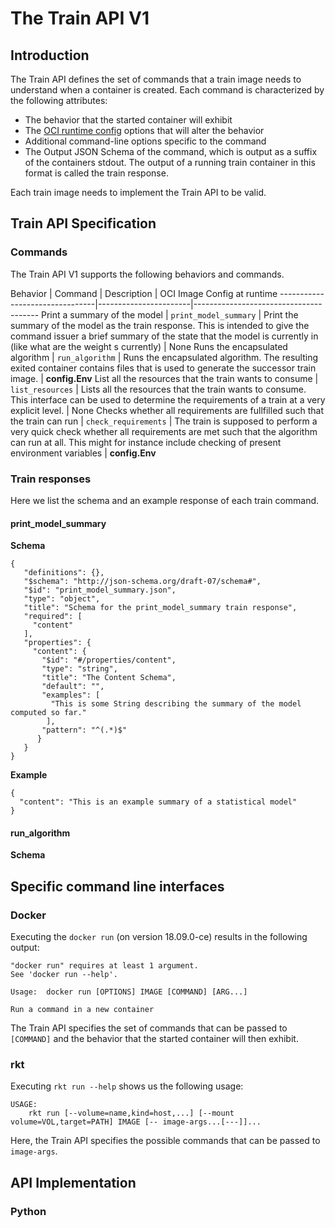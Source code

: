 # The Train API V1

## Introduction

The Train API defines the set of commands that a train image needs to understand
when a container is created. Each command is characterized by the following
attributes:
* The behavior that the started container will exhibit
* The [OCI runtime config](https://github.com/opencontainers/image-spec/blob/master/config.md)
  options that will alter the behavior
* Additional command-line options specific to the command
* The Output JSON Schema of the command, which is output as a suffix
  of the containers stdout. The output of a running train container in
  this format is called the train response.

Each train image needs to implement the Train API to be valid.

## Train API Specification

### Commands
The Train API V1 supports the following behaviors and commands.

Behavior                        | Command               | Description | OCI Image Config at runtime
--------------------------------|-----------------------|---------------------------------------
Print a summary of the model    | `print_model_summary` | Print the summary of the model as the train response. This is intended to give the command issuer a brief summary of the state that the model is currently in (like what are the weight s currently) | None
Runs the encapsulated algorithm | `run_algorithm`       | Runs the encapsulated algorithm. The resulting exited container contains files that is used to generate the successor train image. | **config.Env**
List all the resources that the train wants to consume | `list_resources` | Lists all the resources that the train wants to consume. This interface can be used to determine the requirements of a train at a very explicit level. | None
Checks whether all requirements are fullfilled such that the train can run | `check_requirements` | The train is supposed to perform a very quick check whether all requirements are met such that the algorithm can run at all.  This might for instance include checking of present environment variables | **config.Env**  

### Train responses
Here we list the schema and an example response of each train command.

#### print_model_summary
**Schema**
```
{
   "definitions": {},
   "$schema": "http://json-schema.org/draft-07/schema#",
   "$id": "print_model_summary.json",
   "type": "object",
   "title": "Schema for the print_model_summary train response",
   "required": [
     "content"
   ],
   "properties": {
     "content": {
       "$id": "#/properties/content",
       "type": "string",
       "title": "The Content Schema",
       "default": "",
       "examples": [
         "This is some String describing the summary of the model computed so far."
        ],
       "pattern": "^(.*)$"
      }
   }
}
```
**Example**
```
{
  "content": "This is an example summary of a statistical model"
}
```

#### run_algorithm
**Schema**





## Specific command line interfaces

### Docker
Executing the `docker run` (on version 18.09.0-ce) results in the following
output:
```
"docker run" requires at least 1 argument.
See 'docker run --help'.

Usage:  docker run [OPTIONS] IMAGE [COMMAND] [ARG...]

Run a command in a new container
```
The Train API specifies the set of commands that can be passed to `[COMMAND]`
and the behavior that the started container will then exhibit.

### rkt
Executing `rkt run --help` shows us the following usage:
```
USAGE:
	rkt run [--volume=name,kind=host,...] [--mount volume=VOL,target=PATH] IMAGE [-- image-args...[---]]...
```
Here, the Train API specifies the possible commands that can be passed
to `image-args`.




## API Implementation
### Python
